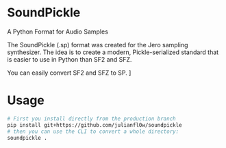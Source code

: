 # SoundPickle
A Python Format for Audio Samples

The SoundPickle (.sp) format was created for the Jero sampling synthesizer. The idea is to create a modern, Pickle-serialized standard that is easier to use in Python than SF2 and SFZ. 

You can easily convert SF2 and SFZ to SP. 
]
# Usage  
```bash
# First you install directly from the production branch
pip install git+https://github.com/julianfl0w/soundpickle
# then you can use the CLI to convert a whole directory:  
soundpickle .
```
